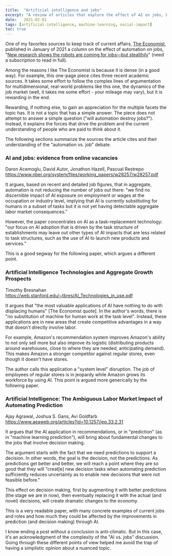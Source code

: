 ```yaml
---
title:  "Artificial intelligence and jobs"
excerpt: "A review of articles that explore the effect of AI on jobs, based on an article from The Economist."
date:   2021-02-01
tags: [artificial-intelligence, machine-learning, social-impact]
toc: true
---
```


One of my favorites sources to keep track of current affairs, [The Economist](https://www.economist.com/), published in January of 2021 a column on the effect of automation on jobs, "[New research shows the robots are coming for jobs—but stealthily](https://www.economist.com/finance-and-economics/2021/01/16/new-research-shows-the-robots-are-coming-for-jobs-but-stealthily)" (need a subscription to read in full).

<!--more-->

Among the reasons I like The Economist is because it is dense (in a good way). For example, this one-page piece cites three recent academic sources. It takes some effort to follow the complex lines of argumentation for multidimensional, real-world problems like this one, the dynamics of the job market (well, it takes me some effort - your mileage may vary), but it is rewarding in the end.

Rewarding, if nothing else, to gain an appreciation for the multiple facets the topic has. It is not a topic that has a simple answer. The piece does not attempt to answer a simple question ("will automation destroy jobs?"). Instead, it explains the forces that drive the problem and the current understanding of people who are paid to think about it.

The following sections summarize the sources the article cites and their understanding of the "automation vs. job" debate.

### AI and jobs: evidence from online vacancies

Daron Acemoglu, David Autor, Jonathon Hazell, Pascual Restrepo
<https://www.nber.org/system/files/working_papers/w28257/w28257.pdf>

It argues, based on recent and detailed job figures, that in aggregate, automation is not reducing the number of jobs out there: "we find no discernible impact of AI exposure on employment or wages at the occupation or industry level, implying that AI is currently substituting for humans in a subset of tasks but it is not yet having detectable aggregate labor market consequences."

However, the paper concentrates on AI as a task-replacement technology: "our focus on AI adoption that is driven by the task structure of establishments may leave out other types of AI impacts that are less related to task structures, such as the use of AI to launch new products and services."

This is a good segway for the following paper, which argues a different point.

### Artificial Intelligence Technologies and Aggregate Growth Prospects

Timothy Bresnahan
<https://web.stanford.edu/~tbres/AI_Technologies_in_use.pdf>

It argues that "the most valuable applications of AI have nothing to do with displacing humans" [The Economist quote]. In the author's words, there is "no substitution of machine for human work at the task level". Instead, these applications are in new areas that create competitive advantages in a way that doesn't directly involve labor.

For example, Amazon's recommendation system improves Amazon's ability to not only sell more but also improve its logistic (distributing products around warehouses, close to where they are needed, anticipating demand). This makes Amazon a stronger competitor against regular stores, even though it doesn't have stores.

The author calls this application a "system level" disruption. The job of employees of regular stores is in jeopardy while Amazon grows its workforce by using AI. This point is argued more generically by the following paper.

### Artificial Intelligence: The Ambiguous Labor Market Impact of Automating Prediction

Ajay Agrawal, Joshua S. Gans, Avi Goldfarb
<https://www.aeaweb.org/articles?id=10.1257/jep.33.2.31>

It argues that the AI application in recommendations, or in "prediction" (as in "machine learning prediction"), will bring about fundamental changes to the jobs that involve decision making.

The argument starts with the fact that we need predictions to support a decision. In other words, the goal is the decision, not the predictions. As predictions get better and better, we will reach a point where they are so good that they will "creat[e] new decision tasks when automating prediction sufficiently reduces uncertainty as to enable new decisions that were not feasible before."

This effect on decision making, first by augmenting it with better predictions (the stage we are in now), then eventually replacing it with the actual (and novel) decisions, will create dramatic changes to the economy.

This is a very readable paper, with many concrete examples of current jobs and roles and how much they could be affected by the improvements in prediction (and decision making) through AI.

I know ending a post without a conclusion is anti-climatic. But in this case, it's an acknowledgment of the complexity of the "AI vs. jobs" discussion. Going through these different points of view helped me avoid the trap of having a simplistic opinion about a nuanced topic.
